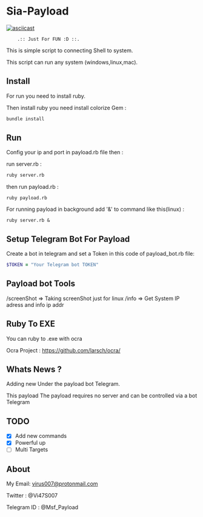 # Sia-Payload
[![asciicast](https://asciinema.org/a/5w8ml9x8keu8ladp2tz5os598.png)](https://asciinema.org/a/5h763v4bdeotz5jyx4uhryvv4)

		.:: Just For FUN :D ::.

This is simple script to connecting Shell to system.

This script can run any system (windows,linux,mac).

## Install
For run you need to install ruby.

Then install ruby you need install colorize Gem :
```bash
bundle install
```

## Run

Config your ip and port in payload.rb file then :

run server.rb :
```bash
ruby server.rb
```

then run payload.rb :
```
ruby payload.rb
```

For running payload in background add '&' to command like this(linux) :

```
ruby server.rb &
```

## Setup Telegram Bot For Payload

Create a bot in telegram and set a Token in this code of payload_bot.rb
file:

```ruby
$TOKEN = "Your Telegram bot TOKEN" 
```

## Payload bot Tools

/screenShot    =>    Taking screenShot just for linux
/info	       =>    Get System IP adress and info ip addr

## Ruby To EXE

You can ruby to .exe with ocra

Ocra Project : https://github.com/larsch/ocra/

## Whats News ?

Adding new Under the payload bot Telegram.

This payload The payload requires no server and can be controlled via a bot Telegram

## TODO

- [X] Add new commands
- [X] Powerful up
- [ ] Multi Targets

## About

My Email: virus007@protonmail.com

Twitter : @Vi47S007

Telegram ID : @Msf_Payload